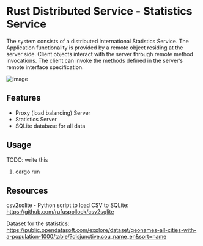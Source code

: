 # Rust Distributed Service - Statistics Service

The system consists of a distributed International Statistics Service. The Application functionality is provided by a remote object residing at the server side. Client objects interact with the server through remote method invocations. The client can invoke the methods defined in the server’s remote interface specification.

![image](https://github.com/user-attachments/assets/76cc3c60-2608-4a33-b467-496bb956575d)

## Features

- Proxy (load balancing) Server
- Statistics Server
- SQLite database for all data

## Usage

TODO: write this

1. cargo run

## Resources

csv2sqlite - Python script to load CSV to SQLite: <br>
https://github.com/rufuspollock/csv2sqlite 

Dataset for the statistics: <br>
https://public.opendatasoft.com/explore/dataset/geonames-all-cities-with-a-population-1000/table/?disjunctive.cou_name_en&sort=name

